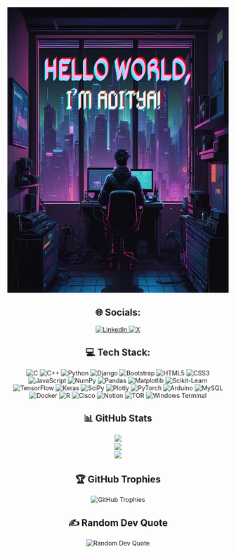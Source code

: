 <img src="Thumbnail.jpg" alt="Alt Text" width="850" height="650">

<h2 align="center">🌐 Socials:</h2>
<div align="center">
    <a href="https://www.linkedin.com/in/aditya-singh-b45954206/">
        <img src="https://img.shields.io/badge/LinkedIn-%230077B5.svg?logo=linkedin&logoColor=white" alt="LinkedIn">
    </a>
    <a href="https://x.com/AdityaPatel2505/">
        <img src="https://img.shields.io/badge/X-black.svg?logo=X&logoColor=white" alt="X">
    </a>
</div>

<h2 align="center">💻 Tech Stack:</h2>
<div align="center">
    <img src="https://img.shields.io/badge/c-%2300599C.svg?style=for-the-badge&logo=c&logoColor=white" alt="C">
    <img src="https://img.shields.io/badge/c++-%2300599C.svg?style=for-the-badge&logo=c%2B%2B&logoColor=white" alt="C++">
    <img src="https://img.shields.io/badge/python-3670A0?style=for-the-badge&logo=python&logoColor=ffdd54" alt="Python">
    <img src="https://img.shields.io/badge/django-%23092E20.svg?style=for-the-badge&logo=django&logoColor=white" alt="Django">
    <img src="https://img.shields.io/badge/bootstrap-%238511FA.svg?style=for-the-badge&logo=bootstrap&logoColor=white" alt="Bootstrap">
    <img src="https://img.shields.io/badge/html5-%23E34F26.svg?style=for-the-badge&logo=html5&logoColor=white" alt="HTML5">
    <img src="https://img.shields.io/badge/css3-%231572B6.svg?style=for-the-badge&logo=css3&logoColor=white" alt="CSS3">
    <img src="https://img.shields.io/badge/javascript-%23323330.svg?style=for-the-badge&logo=javascript&logoColor=%23F7DF1E" alt="JavaScript">
    <img src="https://img.shields.io/badge/numpy-%23013243.svg?style=for-the-badge&logo=numpy&logoColor=white" alt="NumPy">
    <img src="https://img.shields.io/badge/pandas-%23150458.svg?style=for-the-badge&logo=pandas&logoColor=white" alt="Pandas">
    <img src="https://img.shields.io/badge/Matplotlib-%23ffffff.svg?style=for-the-badge&logo=Matplotlib&logoColor=black" alt="Matplotlib">
    <img src="https://img.shields.io/badge/scikit--learn-%23F7931E.svg?style=for-the-badge&logo=scikit-learn&logoColor=white" alt="Scikit-Learn">
    <img src="https://img.shields.io/badge/TensorFlow-%23FF6F00.svg?style=for-the-badge&logo=TensorFlow&logoColor=white" alt="TensorFlow">
    <img src="https://img.shields.io/badge/Keras-%23D00000.svg?style=for-the-badge&logo=Keras&logoColor=white" alt="Keras">
    <img src="https://img.shields.io/badge/SciPy-%230C55A5.svg?style=for-the-badge&logo=scipy&logoColor=white" alt="SciPy">
    <img src="https://img.shields.io/badge/Plotly-%233F4F75.svg?style=for-the-badge&logo=plotly&logoColor=white" alt="Plotly">
    <img src="https://img.shields.io/badge/PyTorch-%23EE4C2C.svg?style=for-the-badge&logo=PyTorch&logoColor=white" alt="PyTorch">
    <img src="https://img.shields.io/badge/-Arduino-00979D?style=for-the-badge&logo=Arduino&logoColor=white" alt="Arduino">
    <img src="https://img.shields.io/badge/mysql-4479A1.svg?style=for-the-badge&logo=mysql&logoColor=white" alt="MySQL">
    <img src="https://img.shields.io/badge/docker-%230db7ed.svg?style=for-the-badge&logo=docker&logoColor=white" alt="Docker">
    <img src="https://img.shields.io/badge/r-%23276DC3.svg?style=for-the-badge&logo=r&logoColor=white" alt="R">
    <img src="https://img.shields.io/badge/cisco-%23049fd9.svg?style=for-the-badge&logo=cisco&logoColor=black" alt="Cisco">
    <img src="https://img.shields.io/badge/Notion-%23000000.svg?style=for-the-badge&logo=notion&logoColor=white" alt="Notion">
    <img src="https://img.shields.io/badge/tor-%237E4798.svg?style=for-the-badge&logo=tor-project&logoColor=white" alt="TOR">
    <img src="https://img.shields.io/badge/Windows%20Terminal-%234D4D4D.svg?style=for-the-badge&logo=windows-terminal&logoColor=white" alt="Windows Terminal">
</div>

<h2 align="center">📊 GitHub Stats</h2>
<div align="center">
    <img src="https://github-readme-stats.vercel.app/api?username=IIIIIGODIIIII&theme=dark&hide_border=true&include_all_commits=true&count_private=true"/><br/>
    <img src="https://github-readme-streak-stats.herokuapp.com/?user=IIIIIGODIIIII&theme=dark&hide_border=true"/><br/>
    <img src="https://github-readme-stats.vercel.app/api/top-langs/?username=IIIIIGODIIIII&theme=dark&hide_border=true&include_all_commits=true&count_private=true&layout=compact"/>
</div>

<h2 align="center">🏆 GitHub Trophies</h2>
<div align="center">
    <img src="https://github-profile-trophy.vercel.app/?username=IIIIIGODIIIII&theme=onedark&no-frame=true&no-bg=true&margin-w=4" alt="GitHub Trophies">
</div>

<h2 align="center">✍️ Random Dev Quote</h2>
<div align="center">
    <img src="https://quotes-github-readme.vercel.app/api?type=horizontal&theme=dark" alt="Random Dev Quote">
</div>

